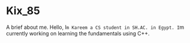 # Kix_85
A brief about me.
Hello, I`m Kareem a CS student in SH.AC. in Egypt.
I`m currently working on learning the fundamentals using C++.
